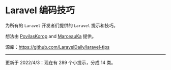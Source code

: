 # Laravel 编码技巧

为所有的 `Laravel` 开发者们提供的 `Laravel` 提示和技巧。

想法由 [PovilasKorop](https://github.com/PovilasKorop) and [MarceauKa](https://github.com/MarceauKa) 提供。

源库：https://github.com/LaravelDaily/laravel-tips

---

更新于 2022/4/3：现在有 289 个小提示，分成 14 类。

